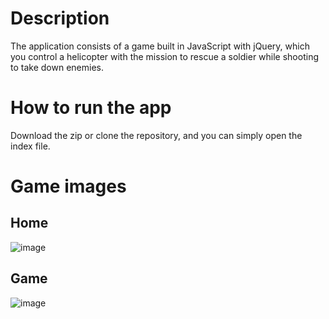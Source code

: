 # Description

The application consists of a game built in JavaScript with jQuery, which you control a helicopter with the mission to rescue a soldier while shooting to take down enemies.

# How to run the app

Download the zip or clone the repository, and you can simply open the index file.

# Game images

## Home

![image](https://github.com/rafaelduarte1991/Rescue-Game_JS-with-JQuery/assets/72820242/be2e4999-2e42-40cd-9f88-257c34f7e6e7)

## Game

![image](https://github.com/rafaelduarte1991/Rescue-Game_JS-with-JQuery/assets/72820242/1b95284b-f1b1-41a4-93e6-c2ba5e564ee2)

